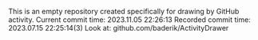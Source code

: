 This is an empty repository created specifically for drawing by GitHub activity.
Current commit time: 2023.11.05 22:26:13
Recorded commit time: 2023.07.15 22:25:14(3)
Look at: github.com/baderik/ActivityDrawer
